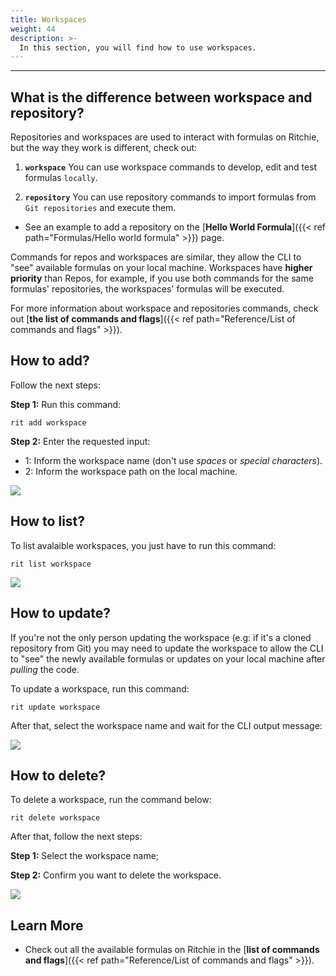```yaml
---
title: Workspaces
weight: 44
description: >-
  In this section, you will find how to use workspaces.
---
```


---

## **What is the difference between workspace and repository?**

Repositories and workspaces are used to interact with formulas on Ritchie, but the way they work is different, check out:

1. **`workspace`** You can use workspace commands to develop, edit and test formulas `locally`.

2. **`repository`** You can use repository commands to import formulas from `Git repositories` and execute them.

- See an example to add a repository on the [**Hello World Formula**]({{< ref path="Formulas/Hello world formula" >}}) page.

Commands for repos and workspaces are similar, they allow the CLI to "see" available formulas on your local machine. Workspaces have **higher priority** than Repos, for example, if you use both commands for the same formulas' repositories, the workspaces' formulas will be executed.

For more information about workspace and repositories commands, check out [**the list of commands and flags**]({{< ref path="Reference/List of commands and flags" >}}).

## **How to add?**

Follow the next steps:

**Step 1:** Run this command:

```text
rit add workspace
```

**Step 2:** Enter the requested input:

- 1: Inform the workspace name (don't use *spaces* or *special characters*).
- 2: Inform the workspace path on the local machine.

![](/shared/rit-add-workspace.gif)

## **How to list?**

To list avalaible workspaces, you just have to run this command:

```text
rit list workspace
```

![](/shared/rit-list-workspace.gif)

## **How to update?**

If you're not the only person updating the workspace (e.g: if it's a cloned repository from Git) you may need to update the workspace to allow the CLI to "see" the newly available formulas or updates on your local machine after *pulling* the code.

To update a workspace, run this command:

```text
rit update workspace
```

After that, select the workspace name and wait for the CLI output message:

![](/shared/rit-update-workspace.gif)

## **How to delete?**

To delete a workspace, run the command below:

```text
rit delete workspace
```

After that, follow the next steps:

**Step 1:** Select the workspace name;

**Step 2:** Confirm you want to delete the workspace.

![](/shared/rit-delete-workspace.gif)

## **Learn More**
- Check out all the available formulas on Ritchie in the [**list of commands and flags**]({{< ref path="Reference/List of commands and flags" >}}).

